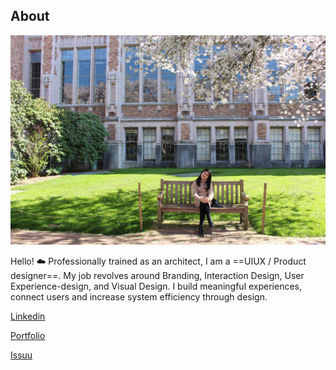 ## About

![Hello](images/home/profile-min.jpeg)

Hello! :cloud: Professionally trained as an architect, I am a ==UIUX / Product designer==. My job revolves around Branding, Interaction Design, User Experience-design, and Visual Design. I build meaningful experiences, connect users and increase system efficiency through design. 

[Linkedin](https://my.linkedin.com/in/wen-qian-chua-a1a6451b0)

[Portfolio](https://wen-qian-chua.webflow.io/)

[Issuu](https://issuu.com/wenqianchua)
